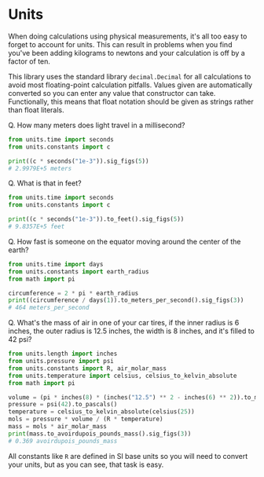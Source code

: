 # Units

When doing calculations using physical measurements, it's all too easy to forget to account for
units. This can result in problems when you find you've been adding kilograms to newtons and
your calculation is off by a factor of ten.

This library uses the standard library `decimal.Decimal` for all calculations to avoid most
floating-point calculation pitfalls. Values given are automatically converted so you can enter
any value that constructor can take. Functionally, this means that float notation should be
given as strings rather than float literals.

Q. How many meters does light travel in a millisecond?

```python
from units.time import seconds
from units.constants import c

print((c * seconds("1e-3")).sig_figs(5))
# 2.9979E+5 meters
```

Q. What is that in feet?

```python
from units.time import seconds
from units.constants import c

print((c * seconds("1e-3")).to_feet().sig_figs(5))
# 9.8357E+5 feet
```

Q. How fast is someone on the equator moving around the center of the earth?

```python
from units.time import days
from units.constants import earth_radius
from math import pi

circumference = 2 * pi * earth_radius
print((circumference / days(1)).to_meters_per_second().sig_figs(3))
# 464 meters_per_second
```

Q. What's the mass of air in one of your car tires, if the inner radius is 6 inches, the outer
radius is 12.5 inches, the width is 8 inches, and it's filled to 42 psi?

```python
from units.length import inches
from units.pressure import psi
from units.constants import R, air_molar_mass
from units.temperature import celsius, celsius_to_kelvin_absolute
from math import pi

volume = (pi * inches(8) * (inches("12.5") ** 2 - inches(6) ** 2)).to_meters_cubed()
pressure = psi(42).to_pascals()
temperature = celsius_to_kelvin_absolute(celsius(25))
mols = pressure * volume / (R * temperature)
mass = mols * air_molar_mass
print(mass.to_avoirdupois_pounds_mass().sig_figs(3))
# 0.369 avoirdupois_pounds_mass
```

All constants like `R` are defined in SI base units so you will need to convert your units, but
as you can see, that task is easy.

